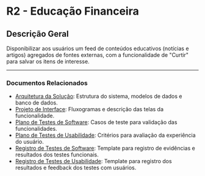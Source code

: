# R2 - Educação Financeira

## Descrição Geral

Disponibilizar aos usuários um feed de conteúdos educativos (notícias e artigos) agregados de fontes externas, com a funcionalidade de "Curtir" para salvar os itens de interesse.

---

### Documentos Relacionados

- [Arquitetura da Solução](./Arquitetura%20da%20Solu%C3%A7%C3%A3o.md): Estrutura do sistema, modelos de dados e banco de dados.
- [Projeto de Interface](./Projeto%20de%20Interface.md): Fluxogramas e descrição das telas da funcionalidade.
- [Plano de Testes de Software](./Plano%20de%20Testes%20de%20Software.md): Casos de teste para validação das funcionalidades.
- [Plano de Testes de Usabilidade](./Plano%20de%20Testes%20de%20Usabilidade.md): Critérios para avaliação da experiência do usuário.
- [Registro de Testes de Software](./Registro%20de%20Testes%20de%20Software.md): Template para registro de evidências e resultados dos testes funcionais.
- [Registro de Testes de Usabilidade](./Registro%20de%20Testes%20de%20Usabilidade.md): Template para registro dos resultados e feedback dos testes com usuários.
